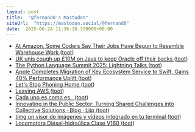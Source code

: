 ```yaml
---
layout: post
title:  "@fernand0's Mastodon"
siteUrl:  "https://mastodon.social/@fernand0"
date:  2025-06-24 11:36:38.339000+00:00
---
```

*  [At Amazon, Some Coders Say Their Jobs Have Begun to Resemble Warehouse Work ](https://www.nytimes.com/2025/05/25/business/amazon-ai-coders.htm) ([toot](https://mastodon.social/@fernand0/114738134930934719))
*  [UK unis cough up £10M on Java to keep Oracle off their backs ](https://www.theregister.com/2025/06/13/jisc_java_oracle) ([toot](https://mastodon.social/@fernand0/114737860644836316))
*  [The Python Language Summit 2025: Lightning Talks ](https://pyfound.blogspot.com/2025/06/python-language-summit-2025-lightning-talks.htm) ([toot](https://mastodon.social/@fernand0/114737597457456490))
*  [Apple Completes Migration of Key Ecosystem Service to Swift, Gains 40% Performance Uplift ](https://www.infoq.com/news/2025/06/apple-swift-migration) ([toot](https://mastodon.social/@fernand0/114737482434129672))
*  [Let's Stop Phoning Home ](https://www.windley.com/archives/2025/06/lets_stop_phoning_home.shtm) ([toot](https://mastodon.social/@fernand0/114735696902295737))
*  [Leaving AWS ](https://www.windley.com/archives/2025/05/leaving_aws.shtm) ([toot](https://mastodon.social/@fernand0/114733818804364802))
*  [Cada uno es como es.  ](https://avecesunafoto.wordpress.com/2025/06/23/cada-uno-es-como-es) ([toot](https://mastodon.social/@fernand0/114733539544025918))
*  [Innovating in the Public Sector: Turning Shared Challenges into Collective Solutions · Blog · Liip ](https://www.liip.ch/en/blog/innovating-in-the-public-sector-turning-shared-challenges-into-collective-solution) ([toot](https://mastodon.social/@fernand0/114733535882335307))
*  [timg un visor de imágenes y vídeos integrado en tu terminal ](https://victorhckinthefreeworld.com/2025/06/18/timg-un-visor-de-imagenes-y-videos-integrado-en-tu-terminal) ([toot](https://mastodon.social/@fernand0/114733340684324005))
*  [Locomotora Diésel-hidraúlica Clase V160 ](https://www.flickr.com/photos/fernand0/54598134581) ([toot](https://mastodon.social/@fernand0/114733182125117744))
